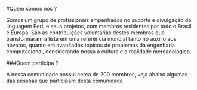 #Quem somos nós ?

Somos um grupo de profissionais empenhados no suporte e divulgação da linguagem Perl, e seus projetos, com membros residentes por todo o Brasil e Europa. São as contribuiçães voluntárias destes membros que transformaram a lista em uma referência mundial tanto no auxílio aos novatos, quanto em avanĉados tópicos de problemas da engenharia computacional, considerando nossa a cultura e a realidade mercadológica.


###Quem participa ?

A nossa comunidade possui cerca de 200 membros, veja abaixo algumas das pessoas que participam desta comunidade

